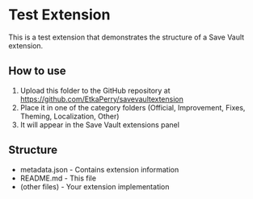 # Test Extension

This is a test extension that demonstrates the structure of a Save Vault extension.

## How to use

1. Upload this folder to the GitHub repository at https://github.com/EtkaPerry/savevaultextension
2. Place it in one of the category folders (Official, Improvement, Fixes, Theming, Localization, Other)
3. It will appear in the Save Vault extensions panel

## Structure

- metadata.json - Contains extension information
- README.md - This file
- (other files) - Your extension implementation

